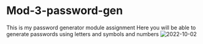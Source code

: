 # Mod-3-password-gen
This is my password generator module assignment
Here you will be able to generate passwords using letters and symbols and numbers
![2022-10-02](https://user-images.githubusercontent.com/112228063/193478612-35929d9e-34d9-425f-a9b4-c278fdf74c84.png)
